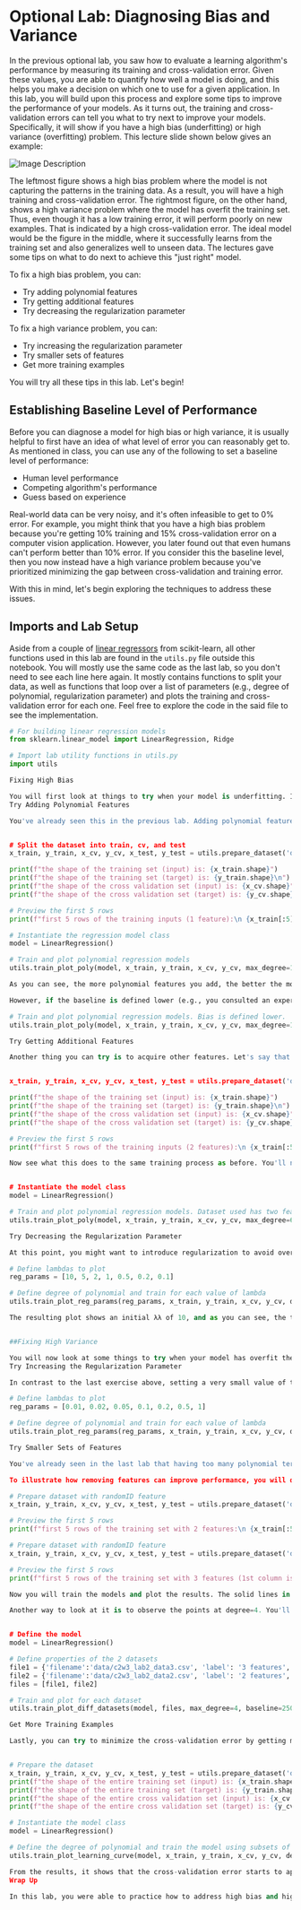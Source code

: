 # Optional Lab: Diagnosing Bias and Variance

In the previous optional lab, you saw how to evaluate a learning algorithm's performance by measuring its training and cross-validation error. Given these values, you are able to quantify how well a model is doing, and this helps you make a decision on which one to use for a given application. In this lab, you will build upon this process and explore some tips to improve the performance of your models. As it turns out, the training and cross-validation errors can tell you what to try next to improve your models. Specifically, it will show if you have a high bias (underfitting) or high variance (overfitting) problem. This lecture slide shown below gives an example:

![Image Description](https://github.com/Torajabu/DEEP-LEARNING---ANDREW-NG/blob/main/Screenshot%202025-01-07%20181905.png?raw=true)

The leftmost figure shows a high bias problem where the model is not capturing the patterns in the training data. As a result, you will have a high training and cross-validation error. The rightmost figure, on the other hand, shows a high variance problem where the model has overfit the training set. Thus, even though it has a low training error, it will perform poorly on new examples. That is indicated by a high cross-validation error. The ideal model would be the figure in the middle, where it successfully learns from the training set and also generalizes well to unseen data. The lectures gave some tips on what to do next to achieve this "just right" model.

To fix a high bias problem, you can:
- Try adding polynomial features
- Try getting additional features
- Try decreasing the regularization parameter

To fix a high variance problem, you can:
- Try increasing the regularization parameter
- Try smaller sets of features
- Get more training examples

You will try all these tips in this lab. Let's begin!

## Establishing Baseline Level of Performance

Before you can diagnose a model for high bias or high variance, it is usually helpful to first have an idea of what level of error you can reasonably get to. As mentioned in class, you can use any of the following to set a baseline level of performance:

- Human level performance
- Competing algorithm's performance
- Guess based on experience

Real-world data can be very noisy, and it's often infeasible to get to 0% error. For example, you might think that you have a high bias problem because you're getting 10% training and 15% cross-validation error on a computer vision application. However, you later found out that even humans can't perform better than 10% error. If you consider this the baseline level, then you now instead have a high variance problem because you've prioritized minimizing the gap between cross-validation and training error.

With this in mind, let's begin exploring the techniques to address these issues.

## Imports and Lab Setup

Aside from a couple of [linear regressors](https://scikit-learn.org/stable/modules/classes.html#classical-linear-regressors) from scikit-learn, all other functions used in this lab are found in the `utils.py` file outside this notebook. You will mostly use the same code as the last lab, so you don't need to see each line here again. It mostly contains functions to split your data, as well as functions that loop over a list of parameters (e.g., degree of polynomial, regularization parameter) and plots the training and cross-validation error for each one. Feel free to explore the code in the said file to see the implementation.

```python
# For building linear regression models
from sklearn.linear_model import LinearRegression, Ridge

# Import lab utility functions in utils.py
import utils

Fixing High Bias

You will first look at things to try when your model is underfitting. In other words, when the training error is far worse than the baseline level of performance.
Try Adding Polynomial Features

You've already seen this in the previous lab. Adding polynomial features can help your model learn more complex patterns in your data. Here again is an example of a plot showing how the training and cross-validation errors change as you add more polynomial features. You will be using a synthetic dataset for a regression problem with one feature and one target. In addition, you will also define an arbitrary baseline performance and include it in the plot.


# Split the dataset into train, cv, and test
x_train, y_train, x_cv, y_cv, x_test, y_test = utils.prepare_dataset('data/c2w3_lab2_data1.csv')

print(f"the shape of the training set (input) is: {x_train.shape}")
print(f"the shape of the training set (target) is: {y_train.shape}\n")
print(f"the shape of the cross validation set (input) is: {x_cv.shape}")
print(f"the shape of the cross validation set (target) is: {y_cv.shape}\n")

# Preview the first 5 rows
print(f"first 5 rows of the training inputs (1 feature):\n {x_train[:5]}\n")

# Instantiate the regression model class
model = LinearRegression()

# Train and plot polynomial regression models
utils.train_plot_poly(model, x_train, y_train, x_cv, y_cv, max_degree=10, baseline=400)

As you can see, the more polynomial features you add, the better the model fits to the training data. In this example, it even performed better than the baseline. At this point, you can say that the models with degree greater than 4 are low-bias because they perform close to or better than the baseline.

However, if the baseline is defined lower (e.g., you consulted an expert regarding the acceptable error), then the models are still considered high bias. You can then try other methods to improve this.

# Train and plot polynomial regression models. Bias is defined lower.
utils.train_plot_poly(model, x_train, y_train, x_cv, y_cv, max_degree=10, baseline=250)

Try Getting Additional Features

Another thing you can try is to acquire other features. Let's say that after you got the results above, you decided to launch another data collection campaign that captures another feature. Your dataset will now have 2 columns for the input features as shown below.


x_train, y_train, x_cv, y_cv, x_test, y_test = utils.prepare_dataset('data/c2w3_lab2_data2.csv')

print(f"the shape of the training set (input) is: {x_train.shape}")
print(f"the shape of the training set (target) is: {y_train.shape}\n")
print(f"the shape of the cross validation set (input) is: {x_cv.shape}")
print(f"the shape of the cross validation set (target) is: {y_cv.shape}\n")

# Preview the first 5 rows
print(f"first 5 rows of the training inputs (2 features):\n {x_train[:5]}\n")

Now see what this does to the same training process as before. You'll notice that the training error is now closer to (or even better than) the baseline.


# Instantiate the model class
model = LinearRegression()

# Train and plot polynomial regression models. Dataset used has two features.
utils.train_plot_poly(model, x_train, y_train, x_cv, y_cv, max_degree=6, baseline=250)

Try Decreasing the Regularization Parameter

At this point, you might want to introduce regularization to avoid overfitting. One thing to watch out for is you might make your models underfit if you set the regularization parameter too high. The cell below trains a 4th degree polynomial model using the Ridge class, which allows you to set a regularization parameter (i.e., lambda or λλ). You will try several values and compare the results.

# Define lambdas to plot
reg_params = [10, 5, 2, 1, 0.5, 0.2, 0.1]

# Define degree of polynomial and train for each value of lambda
utils.train_plot_reg_params(reg_params, x_train, y_train, x_cv, y_cv, degree=4, baseline=250)

The resulting plot shows an initial λλ of 10, and as you can see, the training error is worse than the baseline at that point. This implies that it is placing a huge penalty on the w parameters, and this prevents the model from learning more complex patterns in your data. As you decrease λλ, the model loosens this restriction, and the training error is able to approach the baseline performance.


##Fixing High Variance

You will now look at some things to try when your model has overfit the training set. The main objective is to have a model that generalizes well to new examples, so you want to minimize the cross-validation error.
Try Increasing the Regularization Parameter

In contrast to the last exercise above, setting a very small value of the regularization parameter will keep the model low bias but might not do much to improve the variance. As shown below, you can improve your cross-validation error by increasing the value of λλ.

# Define lambdas to plot
reg_params = [0.01, 0.02, 0.05, 0.1, 0.2, 0.5, 1]

# Define degree of polynomial and train for each value of lambda
utils.train_plot_reg_params(reg_params, x_train, y_train, x_cv, y_cv, degree=4, baseline=250)

Try Smaller Sets of Features

You've already seen in the last lab that having too many polynomial terms can result in overfitting. You can reduce the number of such terms and see where you get the best balance of training and cross-validation error. Another scenario where reducing the number of features would be helpful is when you have irrelevant features in your data. For example, patient IDs that hospitals give will not help in diagnosing a tumor, so you should make sure to remove it from your training data.

To illustrate how removing features can improve performance, you will do polynomial regression for 2 datasets: the same data you used above (2 features) and another with a random ID column (3 features). You can preview these using the cell below. Notice that 2 columns are identical, and a 3rd one is added to include random numbers.

# Prepare dataset with randomID feature
x_train, y_train, x_cv, y_cv, x_test, y_test = utils.prepare_dataset('data/c2w3_lab2_data2.csv')

# Preview the first 5 rows
print(f"first 5 rows of the training set with 2 features:\n {x_train[:5]}\n")

# Prepare dataset with randomID feature
x_train, y_train, x_cv, y_cv, x_test, y_test = utils.prepare_dataset('data/c2w3_lab2_data3.csv')

# Preview the first 5 rows
print(f"first 5 rows of the training set with 3 features (1st column is a random ID):\n {x_train[:5]}\n")

Now you will train the models and plot the results. The solid lines in the plot show the errors for the data with 2 features, while the dotted lines show the errors for the dataset with 3 features. As you can see, the one with 3 features has higher cross-validation error, especially as you introduce more polynomial terms. This is because the model is also trying to learn from the random IDs, even though it has nothing to do with the target.

Another way to look at it is to observe the points at degree=4. You'll notice that even though the training error is lower with 3 features, the gap between the training error and cross-validation error is a lot wider than when you only use 2 features. This should also warn you that the model is overfitting.


# Define the model
model = LinearRegression()

# Define properties of the 2 datasets
file1 = {'filename':'data/c2w3_lab2_data3.csv', 'label': '3 features', 'linestyle': 'dotted'}
file2 = {'filename':'data/c2w3_lab2_data2.csv', 'label': '2 features', 'linestyle': 'solid'}
files = [file1, file2]

# Train and plot for each dataset
utils.train_plot_diff_datasets(model, files, max_degree=4, baseline=250)

Get More Training Examples

Lastly, you can try to minimize the cross-validation error by getting more examples. In the cell below, you will train a 4th degree polynomial model, then plot the learning curve of your model to see how the errors behave when you get more examples.


# Prepare the dataset
x_train, y_train, x_cv, y_cv, x_test, y_test = utils.prepare_dataset('data/c2w3_lab2_data4.csv')
print(f"the shape of the entire training set (input) is: {x_train.shape}")
print(f"the shape of the entire training set (target) is: {y_train.shape}\n")
print(f"the shape of the entire cross validation set (input) is: {x_cv.shape}")
print(f"the shape of the entire cross validation set (target) is: {y_cv.shape}\n")

# Instantiate the model class
model = LinearRegression()

# Define the degree of polynomial and train the model using subsets of the dataset.
utils.train_plot_learning_curve(model, x_train, y_train, x_cv, y_cv, degree=4, baseline=250)

From the results, it shows that the cross-validation error starts to approach the training error as you increase the dataset size. Another insight you can get from this is that adding more examples will not likely solve a high bias problem. That's because the training error remains relatively flat even as the dataset increases.
Wrap Up

In this lab, you were able to practice how to address high bias and high variance in your learning algorithm. By learning how to spot these issues, you have honed your intuition on what to try next when developing your machine learning models. In the next lectures, you will look deeper into the machine learning development process and explore more aspects that you need to take into account when working on your projects. See you there!
